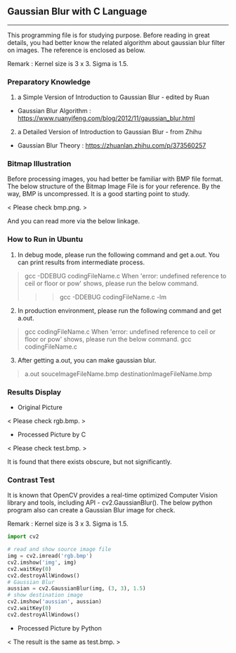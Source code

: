 ## Gaussian Blur with C Language

------

This programming file is for studying purpose. Before reading in great details, you had better know the related algorithm about gaussian blur filter on images. The reference is enclosed as below.

Remark : Kernel size is 3 x 3. Sigma is 1.5.

### Preparatory Knowledge

1. a Simple Version of Introduction to Gaussian Blur - edited by Ruan

- Gaussian Blur Algorithm : https://www.ruanyifeng.com/blog/2012/11/gaussian_blur.html

2. a Detailed Version of Introduction to Gaussian Blur - from Zhihu

- Gaussian Blur Theory : https://zhuanlan.zhihu.com/p/373560257

### Bitmap Illustration

Before processing images, you had better be familiar with BMP file format. The below structure of the Bitmap Image File is for your reference. By the way, BMP is uncompressed. It is a good starting point to study.

< Please check bmp.png. >

And you can read more via the below linkage.

[BMP file format]: https://en.wikipedia.org/wiki/BMP_file_format

### How to Run in Ubuntu

1. In debug mode, please run the following command and get a.out. You can print results from intermediate process.
> gcc -DDEBUG codingFileName.c
When 'error: undefined reference to ceil or floor or pow' shows, please run the below command.
>>> gcc -DDEBUG codingFileName.c -lm

2. In production environment, please run the following command and get a.out.
> gcc codingFileName.c
When 'error: undefined reference to ceil or floor or pow' shows, please run the below command.
> gcc codingFileName.c

3. After getting a.out, you can make gaussian blur.
> a.out souceImageFileName.bmp destinationImageFileName.bmp

### Results Display

- Original Picture

< Please check rgb.bmp. >

- Processed Picture by C

< Please check test.bmp. >

It is found that there exists obscure, but not significantly.

### Contrast Test

It is known that OpenCV provides a real-time optimized Computer Vision library and tools, including API - cv2.GaussianBlur(). The below python program also can create a Gaussian Blur image for check.

Remark : Kernel size is 3 x 3. Sigma is 1.5.

```python
import cv2

# read and show source image file
img = cv2.imread('rgb.bmp')
cv2.imshow('img', img)
cv2.waitKey(0)
cv2.destroyAllWindows()
# Gaussian Blur
aussian = cv2.GaussianBlur(img, (3, 3), 1.5)
# show destination image
cv2.imshow('aussian', aussian)
cv2.waitKey(0)
cv2.destroyAllWindows()
```

- Processed Picture by Python

< The result is the same as test.bmp. >
